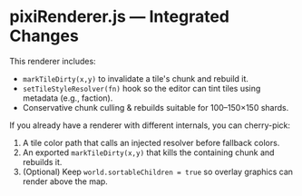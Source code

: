# pixiRenderer.js — Integrated Changes

This renderer includes:
- `markTileDirty(x,y)` to invalidate a tile's chunk and rebuild it.
- `setTileStyleResolver(fn)` hook so the editor can tint tiles using metadata (e.g., faction).
- Conservative chunk culling & rebuilds suitable for 100–150×150 shards.

If you already have a renderer with different internals, you can cherry-pick:
1) A tile color path that calls an injected resolver before fallback colors.
2) An exported `markTileDirty(x,y)` that kills the containing chunk and rebuilds it.
3) (Optional) Keep `world.sortableChildren = true` so overlay graphics can render above the map.
